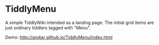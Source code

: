 # TiddlyMenu
A simple TiddlyWiki intended as a landing page. The initial grid items are just ordinary tiddlers tagged with "Menu".

Demo: http://andjar.github.io/TiddlyMenu/index.html
